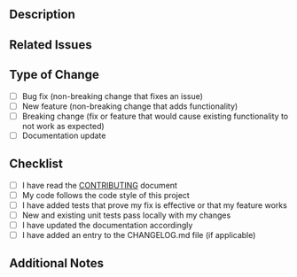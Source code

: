 ## Description
<!-- Briefly describe the changes in this PR -->

## Related Issues
<!-- Link to related issues using #issue_number or 'Fixes #issue_number' -->

## Type of Change
- [ ] Bug fix (non-breaking change that fixes an issue)
- [ ] New feature (non-breaking change that adds functionality)
- [ ] Breaking change (fix or feature that would cause existing functionality to not work as expected)
- [ ] Documentation update

## Checklist
- [ ] I have read the [CONTRIBUTING](../CONTRIBUTING.md) document
- [ ] My code follows the code style of this project
- [ ] I have added tests that prove my fix is effective or that my feature works
- [ ] New and existing unit tests pass locally with my changes
- [ ] I have updated the documentation accordingly
- [ ] I have added an entry to the CHANGELOG.md file (if applicable)

## Additional Notes
<!-- Any additional information that might be useful for reviewers --> 
